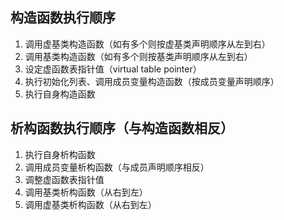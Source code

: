 ## 构造函数执行顺序
1. 调用虚基类构造函数（如有多个则按虚基类声明顺序从左到右）
2. 调用基类构造函数（如有多个则按基类声明顺序从左到右）
3. 设定虚函数表指针值（virtual table pointer）
4. 执行初始化列表、调用成员变量构造函数（按成员变量声明顺序）
5. 执行自身构造函数

## 析构函数执行顺序（与构造函数相反）
1. 执行自身析构函数
2. 调用成员变量析构函数（与成员声明顺序相反）
3. 调整虚函数表指针值
4. 调用基类析构函数（从右到左）
5. 调用虚基类析构函数（从右到左）